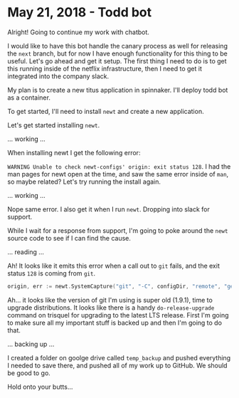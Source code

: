 # May 21, 2018 - Todd bot

Alright! Going to continue my work with chatbot.

I would like to have this bot handle the canary process as well for releasing the `next` branch, but for now I have enough functionality for this thing to be useful. Let's go ahead and get it setup. The first thing I need to do is to get this running inside of the netflix infrastructure, then I need to get it integrated into the company slack.

My plan is to create a new titus application in spinnaker. I'll deploy todd bot as a container.

To get started, I'll need to install `newt` and create a new application.

Let's get started installing `newt`.

... working ...

When installing newt I get the following error:

`WARNING Unable to check newt-configs' origin: exit status 128`. I had the man pages for newt open at the time, and saw the same error inside of `man`, so maybe related? Let's try running the install again.

... working ...

Nope same error. I also get it when I run `newt`. Dropping into slack for support.

While I wait for a response from support, I'm going to poke around the `newt` source code to see if I can find the cause.

... reading ...

Ah! It looks like it emits this error when a call out to `git` fails, and the exit status `128` is coming from `git`.

```go
origin, err := newt.SystemCapture("git", "-C", configDir, "remote", "get-url", "origin")
```

Ah... it looks like the version of git I'm using is super old (1.9.1), time to upgrade distributions. It looks like there is a handy `do-release-upgrade` command on trisquel for upgrading to the latest LTS release. First I'm going to make sure all my important stuff is backed up and then I'm going to do that.

... backing up ...

I created a folder on goolge drive called `temp_backup` and pushed everything I needed to save there, and pushed all of my work up to GitHub. We should be good to go.

Hold onto your butts...
